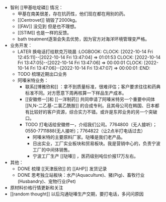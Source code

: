 - 智利 [[甲基吡啶磷]] 情况：
	- 甲基在南美很差，存在抗药性，他们现在都在用别的药。
	- [[Centrovet]] 销毁了2000kg。
	- [[FAV]] 没见到 但是也不理想。
	- [[STIM]] 也是一样的反馈。
	- bath treatment逐渐会失去优势，因为官方对海洋环境管理变严格。
- 业务开发：
	- LATER  换电话打给默克万晓晨
	  :LOGBOOK:
	  CLOCK: [2022-10-14 Fri 12:45:11]--[2022-10-14 Fri 13:47:04] =>  01:01:53
	  CLOCK: [2022-10-14 Fri 13:47:05]--[2022-10-14 Fri 13:47:06] =>  00:00:01
	  CLOCK: [2022-10-14 Fri 13:47:06]--[2022-10-14 Fri 13:47:07] =>  00:00:01
	  :END:
	- TODO 梳理近期出口业务
	- 阿嗪米特业务：
		- 联系[[博雅欣和]] ：拿不到质量标准，很难评估；客户要求往往和药典标准不同。对方愿意下周再核算一下样品生产成本。
		- [[安徽修一]]和 [[一洋制药]] 共同申请了阿嗪米特另一个重要中间体 [[N,N-二乙基-二氯乙酰胺]] 的合成专利。且其母公司在韩国、日本都有比较好的客户资源，综合实力不错。或许是东邦业务的另一个突破口。
		- TODO 打电话给安徽修一，介绍我们公司。7764800（无人接听）；0550-7711888(无人接听)；7764822（让2点半打电话过去）
			- 阿嗪米特的主要原料厂家。哒嗪是我们老产品。
			- 日出实业，工厂实业板块和贸易板块。我是营销中心的，负责宁波工厂的中间体销售。
			- 宁波工厂生产 [[哒嗪]] ，医药级别吨位价报17万左右。
- 其他：
	- DONE 梳理 [[天津辰欣]] 的 [[AHP]] 发货记录
	- DONE 思考独立站板块：水产(Aquaculture)、猪(Pig)、畜牧行业(Husbandry)、宠物行业(Pet)
- 原材料价格行情更新和关注
- [[random thought]] 以后沟通哒嗪生产交期，要打电话，多问问原因